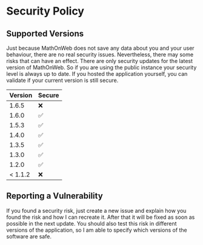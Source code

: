 # Security Policy

## Supported Versions

Just because MathOnWeb does not save any data about you and your user behaviour,
there are no real security issues. Nevertheless, there may some risks that can have an
effect. There are only security updates for the latest version of MathOnWeb. So if you are
using the public instance your security level is always up to date.
If you hosted the application yourself, you can validate if your current version is still secure.

| Version | Secure             |
| ------- | ------------------ |
| 1.6.5   | :x:                |
| 1.6.0   | :white_check_mark: |
| 1.5.3   | :white_check_mark: |
| 1.4.0   | :white_check_mark: |
| 1.3.5   | :white_check_mark: |
| 1.3.0   | :white_check_mark: |
| 1.2.0   | :white_check_mark: |
| < 1.1.2 | :x:                |

## Reporting a Vulnerability

If you found a security risk, just create a new issue and explain how you found the risk
and how I can recreate it. After that it will be fixed as soon as possible in the next update.
You should also test this risk in different versions of the application, so I am able to specify which
versions of the software are safe.

